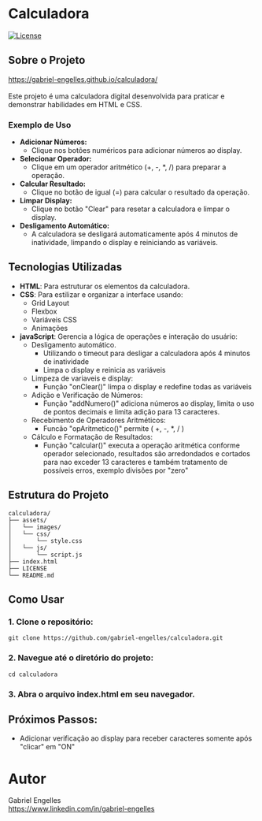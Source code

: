 # Calculadora
[![License](https://img.shields.io/badge/license-MIT-green.svg)](https://github.com/gabriel-engelles/calculadora/blob/main/LICENSE)
## Sobre o Projeto
https://gabriel-engelles.github.io/calculadora/<br>
<br>
Este projeto é uma calculadora digital desenvolvida para praticar e demonstrar habilidades em HTML e CSS.<br> 
### Exemplo de Uso
- **Adicionar Números:**
  -  Clique nos botões numéricos para adicionar números ao display.
- **Selecionar Operador:**
  -  Clique em um operador aritmético (+, -, *, /) para preparar a operação.
- **Calcular Resultado:**
  -  Clique no botão de igual (=) para calcular o resultado da operação.
- **Limpar Display:**
  -  Clique no botão "Clear" para resetar a calculadora e limpar o display.
- **Desligamento Automático:**
  -  A calculadora se desligará automaticamente após 4 minutos de inatividade, limpando o display e reiniciando as variáveis.


## Tecnologias Utilizadas

- **HTML**: Para estruturar os elementos da calculadora.
- **CSS**: Para estilizar e organizar a interface usando:
  - Grid Layout
  - Flexbox
  - Variáveis CSS
  - Animações
- **javaScript**: Gerencia a lógica de operações e interação do usuário:
  - Desligamento automático.
      -  Utilizando o timeout para desligar a calculadora após 4 minutos de inatividade
      -  Limpa o display e reinicia as variáveis
  -  Limpeza de variaveis e display:
      -  Função "onClear()" limpa o display e redefine todas as variáveis
  -  Adição e Verificação de Números:
      -  Função "addNumero()" adiciona números ao display, limita o uso de pontos decimais e limita adição para 13 caracteres.
  -  Recebimento de Operadores Aritméticos:
      -  Funcão "opAritmetico()" permite ( +, -, *, / )
  -  Cálculo e Formatação de Resultados:
      -   Função "calcular()" executa a operação aritmética conforme operador selecionado, resultados são arredondados e cortados para nao exceder 13 caracteres e também tratamento de possíveis erros, exemplo divisões por "zero"

## Estrutura do Projeto
```plaintext
calculadora/
├── assets/
│   └── images/
│   └── css/
│       └── style.css
│   └── js/
│       └── script.js   
├── index.html
├── LICENSE
└── README.md
```
## Como Usar
### 1. Clone o repositório:
```git
git clone https://github.com/gabriel-engelles/calculadora.git
```
### 2. Navegue até o diretório do projeto:
```git
cd calculadora
```
### 3. Abra o arquivo index.html em seu navegador.

## Próximos Passos:
-  Adicionar verificação ao display para receber caracteres somente após "clicar" em "ON"

# Autor
Gabriel Engelles <br>
https://www.linkedin.com/in/gabriel-engelles


